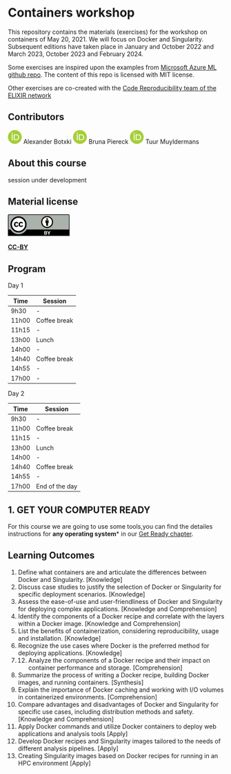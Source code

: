# Containers workshop
This repository contains the materials (exercises) for the workshop on containers of May 20, 2021. We will focus on Docker and Singularity.
Subsequent editions have taken place in January and October 2022 and March 2023, October 2023 and February 2024.

Some exercises are inspired upon the examples from [Microsoft Azure ML github repo](https://github.com/Azure/azureml-examples). The content of this repo is licensed with MIT license.

Other exercises are co-created with the [Code Reproducibility team of the ELIXIR network](https://github.com/elixir-europe-training/CodeReproducibility)

## Contributors

[![ORCID](https://raw.githubusercontent.com/vibbits/rdm-introductory-course/main/images/logos/32px-ORCID_iD.svg.png)](https://orcid.org/0000-0001-6691-4233) Alexander Botxki
[![ORCID](https://raw.githubusercontent.com/vibbits/rdm-introductory-course/main/images/logos/32px-ORCID_iD.svg.png)](https://orcid.org/0000-0001-5958-0669) Bruna Piereck
[![ORCID](https://raw.githubusercontent.com/vibbits/rdm-introductory-course/main/images/logos/32px-ORCID_iD.svg.png)](https://orcid.org/0000-0002-3926-7293) Tuur Muyldermans

## About this course

session under development

## Material license

[<img src="https://raw.githubusercontent.com/vibbits/introduction-github/master/images/logos/CC-by.png" title="" alt="" width="143">](https://creativecommons.org/licenses/by/4.0/)

[**CC-BY**](https://creativecommons.org/licenses/by/4.0/)

## Program

Day 1

| Time  | Session                                                                   |
| ----- | ------------------------------------------------------------------------- |
| 9h30  | -                                           |
| 11h00 | Coffee break                                                              |
| 11h15 | -                               |
| 13h00 | Lunch                                                                     |
| 14h00 | -                                              |
| 14h40 | Coffee break                                                              |
| 14h55 | -                                                        |
| 17h00 | -                                                          |

Day 2

| Time  | Session                                                                   |
| ----- | ------------------------------------------------------------------------- |
| 9h30  | -                                                  |
| 11h00 | Coffee break                                                              |
| 11h15 | -                             |
| 13h00 | Lunch                                                                     |
| 14h00 | -                               |
| 14h40 | Coffee break                                                              |
| 14h55 | -                                                         |
| 17h00 | End of the day                                                            |

## 1. GET YOUR COMPUTER READY

For this course we are going to use some tools,you can find the detailes instructions for **any operating system*** in our [Get Ready chapter](https://liascript.github.io/course/?https://raw.githubusercontent.com/vibbits/containers-workshop/refs/heads/main/Get_ready_for_the_course.md#1). 


## Learning Outcomes

1. Define what containers are and articulate the differences between Docker and Singularity. [Knowledge]
2. Discuss case studies to justify the selection of Docker or Singularity for specific deployment scenarios. [Knowledge]
3. Assess the ease-of-use and user-friendliness of Docker and Singularity for deploying complex applications. [Knowledge and Comprehension]
4. Identify the components of a Docker recipe and correlate with the layers within a Docker image. [Knowledge and Comprehension]
5. List the benefits of containerization, considering reproducibility, usage and installation. [Knowledge]
6. Recognize the use cases where Docker is the preferred method for deploying applications. [Knowledge]
7. 12. Analyze the components of a Docker recipe and their impact on container performance and storage. [Comprehension]
8. Summarize the process of writing a Docker recipe, building Docker images, and running containers. [Synthesis]
9. Explain the importance of Docker caching and working with I/O volumes in containerized environments. [Comprehension]
10. Compare advantages and disadvantages of Docker and Singularity for specific use cases, including distribution methods and safety. [Knowledge and Comprehension]
11. Apply Docker commands and utilize Docker containers to deploy web applications and analysis tools [Apply]
13. Develop Docker recipes and Singularity images tailored to the needs of different analysis pipelines. [Apply]
14. Creating Singularity images based on Docker recipes for running in an HPC environment [Apply]
